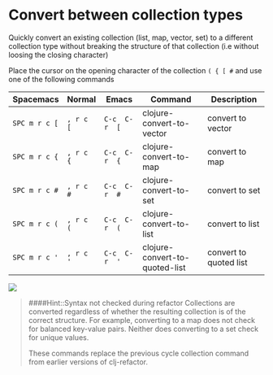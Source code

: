 # Convert between collection types

Quickly convert an existing collection (list, map, vector, set) to a different collection type without breaking the structure of that collection (i.e without loosing the closing character)

Place the cursor on the opening character of the collection `( { [ #` and use one of the following commands


| Spacemacs     | Normal    | Emacs         | Command                        | Description             |
|---------------|-----------|---------------|--------------------------------|-------------------------|
| `SPC m r c [` | `, r c [` | `C-c  C-r  [` | clojure-convert-to-vector      | convert to vector       |
| `SPC m r c {` | `, r c {` | `C-c  C-r  {` | clojure-convert-to-map         | convert to map          |
| `SPC m r c #` | `, r c #` | `C-c  C-r  #` | clojure-convert-to-set         | convert to set          |
| `SPC m r c (` | `, r c (` | `C-c  C-r  (` | clojure-convert-to-list        | convert to list         |
| `SPC m r c '` | `, r c '` | `C-c  C-r  '` | clojure-convert-to-quoted-list | convert to quoted  list |

![](https://raw.githubusercontent.com/clojure-emacs/clj-refactor.el/master/examples/clojure-convert-coll.gif)


> ####Hint::Syntax not checked during refactor
> Collections are converted regardless of whether the resulting collection is of the correct structure.  For example, converting to a map does not check for balanced key-value pairs.  Neither does converting to a set check for unique values.
>
> These commands replace the previous cycle collection command from earlier versions of clj-refactor.
